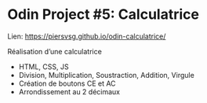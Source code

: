 # Odin Project #5: Calculatrice
Lien: https://piersvsg.github.io/odin-calculatrice/

Réalisation d’une calculatrice 

- HTML, CSS, JS
- Division, Multiplication, Soustraction, Addition, Virgule
- Création de boutons CE et AC
- Arrondissement au 2 décimaux 
